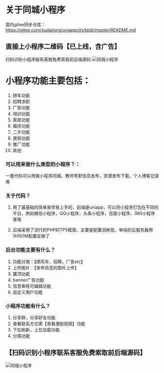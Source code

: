 # 关于同城小程序

国内gitee同步仓库：https://gitee.com/xudailong/uniappcity/blob/master/README.md

## 直接上小程序二维码【已上线，含广告】

扫码识别小程序联系客服免费索取前后端源码
![同城小程序](https://img-blog.csdnimg.cn/20210522100222192.jpg#pic_center)

# 小程序功能主要包括：

1. 拼车功能
2. 招聘求职
3. 广告功能
4. 培训功能
5. 家政功能
6. 婚庆功能
7. 二手功能
8. 便民功能
9. 推广功能
10. 其他

### 可以用来做什么类型的小程序？：
一套代码可以用做小程序同城，教师考职信息发布，资源发布下载，个人博客记录等

### 关于代码？

1. 用了最基础的简单易学易上手的，前端是uniapp，可以将小程序打包在不同的平台，例如微信小程序，QQ小程序，头条小程序，百度小程序，360小程序等等

2. 后端采用了流行的PHP的TP5框架，主要是配置消耗低，单纯的云服务器用1H1G1M配置足够了

### 后台功能主要有什么？
1. 功能分类：【顺风车，招聘，广告etc】
2. 上传图片：【发布信息的图片上传】
3. 置顶功能
4. banner广告功能
5. 信息审核可编辑功能
6. 自定义用户功能

### 小程序功能有什么？
1. 分享群，分享好友功能
2. 查看联系方式需【查看激励视频】功能
3. 下拉刷新，上拉加载功能
4. 分类功能

## 【扫码识别小程序联系客服免费索取前后端源码】

![同城小程序](https://img-blog.csdnimg.cn/20210522100222192.jpg#pic_center)
